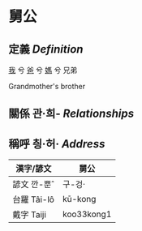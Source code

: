 # 舅公
## 定義 _Definition_
[我](member1.md) 兮 [爸](member2.md) 兮 [媽](member9.md) 兮 兄弟

Grandmother's brother

## 關係 관·희- _Relationships_

## 稱呼 칑·허· _Address_

漢字/諺文 | 舅公
--- | ---
諺文 깐-뿐ˆ | 구-겅·
台羅 Tâi-lô | kū-kong
戴字 Taiji | koo33kong1


